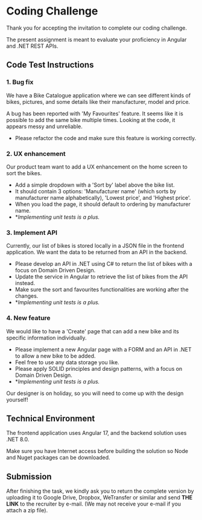 # Coding Challenge

Thank you for accepting the invitation to complete our coding challenge. 

The present assignment is meant to evaluate your proficiency in Angular and .NET REST APIs.

## Code Test Instructions

### 1. Bug fix
We have a Bike Catalogue application where we can see different kinds of bikes, pictures, and some details like their manufacturer, model and price.

A bug has been reported with 'My Favourites' feature. It seems like it is possible to add the same bike multiple times. Looking at the code, it appears messy and unreliable. 

* Please refactor the code and make sure this feature is working correctly.

### 2. UX enhancement
Our product team want to add a UX enhancement on the home screen to sort the bikes.

* Add a simple dropdown with a 'Sort by' label above the bike list.
* It should contain 3 options: 'Manufacturer name' (which sorts by manufacturer name alphabetically), 'Lowest price', and 'Highest price'.
* When you load the page, it should default to ordering by manufacturer name.
* **Implementing unit tests is a plus.*

### 3. Implement API

Currently, our list of bikes is stored locally in a JSON file in the frontend application. We want the data to be returned from an API in the backend.

* Please develop an API in .NET using C# to return the list of bikes with a focus on Domain Driven Design.
* Update the service in Angular to retrieve the list of bikes from the API instead.
* Make sure the sort and favourites functionalities are working after the changes.
* **Implementing unit tests is a plus.*

### 4. New feature

We would like to have a 'Create' page that can add a new bike and its specific information individually.

* Please implement a new Angular page with a FORM and an API in .NET to allow a new bike to be added.
* Feel free to use any data storage you like.
* Please apply SOLID principles and design patterns, with a focus on Domain Driven Design.
* **Implementing unit tests is a plus.*

Our designer is on holiday, so you will need to come up with the design yourself!

## Technical Environment

The frontend application uses Angular 17, and the backend solution uses .NET 8.0.

Make sure you have Internet access before building the solution so Node and Nuget packages can be downloaded.

## Submission

After finishing the task, we kindly ask you to return the complete version by uploading it to Google Drive, Dropbox, WeTransfer or similar and send **THE LINK** to the recruiter by e-mail. (We may not receive your e-mail if you attach a zip file).